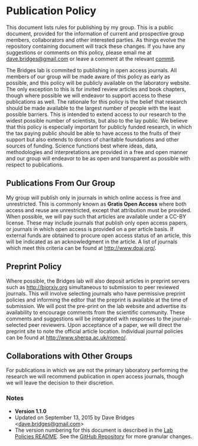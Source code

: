 Publication Policy
==================

This document lists rules for publishing by my group. This is a public
document, provided for the information of current and prospective group
members, collaborators and other interested parties. As things evolve
the repository containing document will track these changes. If you have
any suggestions or comments on this policy, please email me at
<dave.bridges@gmail.com> or leave a comment at the relevant
[commit](https://github.com/davebridges/Lab-Documents/commits/master).

The Bridges lab is commited to publishing in open access journals. All
members of our group will be made aware of this policy as early as
possible, and this policy will be publicly available on the laboratory
website. The only exception to this is for invited review articles and
book chapters, though where possible we will endeavor to support access
to these publications as well. The rationale for this policy is the
belief that research should be made available to the largest number of
people with the least possible barriers. This is intended to extend
access to our research to the widest possible number of scientists, but
also to the lay public. We believe that this policy is especially
important for publicly funded research, in which the tax paying public
should be able to have access to the fruits of their support but also
extends to donors of charitable foundations and other sources of
funding. Science functions best where ideas, data, methodologies and
interpretations are provided in a free and open manner and our group
will endeavor to be as open and transparent as possible with respect to
publications.

Publications From Our Group
---------------------------

My group will publish only in journals in which online access is free
and unrestricted. This is commonly known as **Gratis Open Access** where
both access and reuse are unrestricted, except that attribution must be
provided. When possible, we will pay such that articles are available
under a CC-BY license. These may include journals that publish only open
access papers, or journals in which open access is provided on a per
article basis. If external funds are obtained to procure open access
status of an article, this will be indicated as an acknowledgment in the
article. A list of journals which meet this criteria can be found at
<http://www.doaj.org/>.

Preprint Policy
---------------

Where possible, the Bridges lab will also deposit articles in preprint
servers such as <http://biorxiv.org> simultaneous to submission to peer
reviewed journals. This will involve selecting journals who have
permissive preprint policies and informing the editor that the preprint
is available at the time of submission. We will post the pre-print on
the lab website and advertise its availability to encourage comments
from the scientific community. These comments and suggestions will be
integrated with responses to the journal-selected peer reviewers. Upon
acceptance of a paper, we will direct the preprint site to note the
official article location. Individual journal policies can be found at
<http://www.sherpa.ac.uk/romeo/>.

Collaborations with Other Groups
--------------------------------

For publications in which we are not the primary laboratory performing
the research we will recommend publication in open access journals,
though we will leave the decision to their discretion.

### Notes

-   **Version 1.1.0**
-   Updated on September 13, 2015 by Dave Bridges
    \<<dave.bridges@gmail.com>\>
-   The version numbering for this document is described in the [Lab
    Policies
    README](https://github.com/davebridges/Lab-Documents/blob/master/Lab%20Policies/README.rst).
    See the [GitHub
    Repository](https://github.com/davebridges/Lab-Documents/blob/master/Lab%20Policies/publication-policy.rst)
    for more granular changes.

